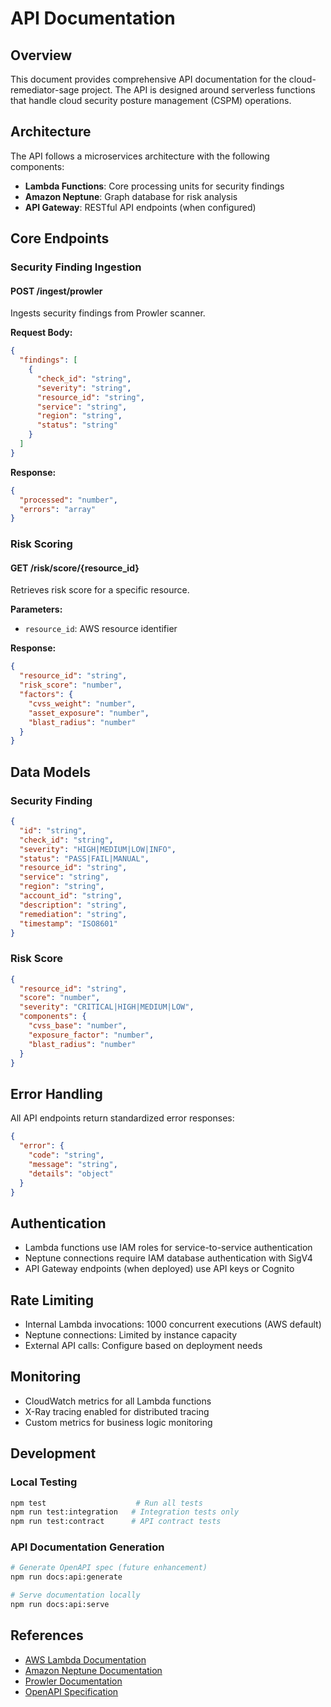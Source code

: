 # API Documentation

## Overview

This document provides comprehensive API documentation for the cloud-remediator-sage project. The API is designed around serverless functions that handle cloud security posture management (CSPM) operations.

## Architecture

The API follows a microservices architecture with the following components:

- **Lambda Functions**: Core processing units for security findings
- **Amazon Neptune**: Graph database for risk analysis
- **API Gateway**: RESTful API endpoints (when configured)

## Core Endpoints

### Security Finding Ingestion

#### POST /ingest/prowler
Ingests security findings from Prowler scanner.

**Request Body:**
```json
{
  "findings": [
    {
      "check_id": "string",
      "severity": "string",
      "resource_id": "string",
      "service": "string",
      "region": "string",
      "status": "string"
    }
  ]
}
```

**Response:**
```json
{
  "processed": "number",
  "errors": "array"
}
```

### Risk Scoring

#### GET /risk/score/{resource_id}
Retrieves risk score for a specific resource.

**Parameters:**
- `resource_id`: AWS resource identifier

**Response:**
```json
{
  "resource_id": "string",
  "risk_score": "number",
  "factors": {
    "cvss_weight": "number",
    "asset_exposure": "number",
    "blast_radius": "number"
  }
}
```

## Data Models

### Security Finding
```json
{
  "id": "string",
  "check_id": "string",
  "severity": "HIGH|MEDIUM|LOW|INFO",
  "status": "PASS|FAIL|MANUAL",
  "resource_id": "string",
  "service": "string",
  "region": "string",
  "account_id": "string",
  "description": "string",
  "remediation": "string",
  "timestamp": "ISO8601"
}
```

### Risk Score
```json
{
  "resource_id": "string",
  "score": "number",
  "severity": "CRITICAL|HIGH|MEDIUM|LOW",
  "components": {
    "cvss_base": "number",
    "exposure_factor": "number",
    "blast_radius": "number"
  }
}
```

## Error Handling

All API endpoints return standardized error responses:

```json
{
  "error": {
    "code": "string",
    "message": "string",
    "details": "object"
  }
}
```

## Authentication

- Lambda functions use IAM roles for service-to-service authentication
- Neptune connections require IAM database authentication with SigV4
- API Gateway endpoints (when deployed) use API keys or Cognito

## Rate Limiting

- Internal Lambda invocations: 1000 concurrent executions (AWS default)
- Neptune connections: Limited by instance capacity
- External API calls: Configure based on deployment needs

## Monitoring

- CloudWatch metrics for all Lambda functions
- X-Ray tracing enabled for distributed tracing
- Custom metrics for business logic monitoring

## Development

### Local Testing
```bash
npm test                    # Run all tests
npm run test:integration   # Integration tests only
npm run test:contract      # API contract tests
```

### API Documentation Generation
```bash
# Generate OpenAPI spec (future enhancement)
npm run docs:api:generate

# Serve documentation locally
npm run docs:api:serve
```

## References

- [AWS Lambda Documentation](https://docs.aws.amazon.com/lambda/)
- [Amazon Neptune Documentation](https://docs.aws.amazon.com/neptune/)
- [Prowler Documentation](https://prowler.com/)
- [OpenAPI Specification](https://swagger.io/specification/)